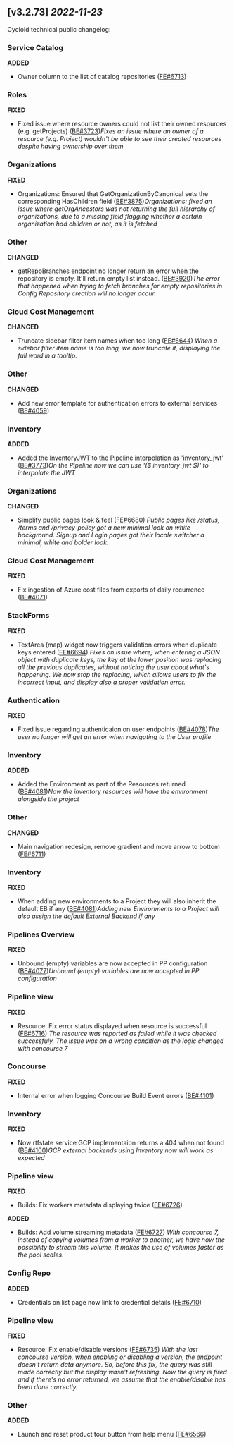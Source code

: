 ## [v3.2.73] _2022-11-23_

Cycloid technical public changelog:

### Service Catalog
**ADDED**
- Owner column to the list of catalog repositories ([FE#6713])

### Roles
**FIXED**
- Fixed issue where resource owners could not list their owned resources (e.g. getProjects) ([BE#3723])*Fixes an issue where an owner of a resource (e.g. Project) wouldn't be able to see their created resources despite having ownership over them*
### Organizations
**FIXED**
- Organizations: Ensured that GetOrganizationByCanonical sets the corresponding HasChildren field ([BE#3875])*Organizations: fixed an issue where getOrgAncestors was not returning the full hierarchy of organizations, due to a missing field flagging whether a certain organization had children or not, as it is fetched*
### Other
**CHANGED**
- getRepoBranches endpoint no longer return an error when the repository is empty. It'll return empty list instead. ([BE#3920])*The error that happened when trying to fetch branches for empty repositories in Config Repository creation will no longer occur.*
### Cloud Cost Management
**CHANGED**
- Truncate sidebar filter item names when too long ([FE#6644])
*When a sidebar filter item name is too long, we now truncate it, displaying the full word in a tooltip.*
### Other
**CHANGED**
- Add new error template for authentication errors to external services ([BE#4059])
### Inventory
**ADDED**
- Added the InventoryJWT to the Pipeline interpolation as 'inventory_jwt' ([BE#3773])*On the Pipeline now we can use '($ inventory_jwt $)' to interpolate the JWT*
### Organizations
**CHANGED**
- Simplify public pages look & feel ([FE#6680])
*Public pages like /status, /terms and /privacy-policy got a new minimal look on white background. Signup and Login pages got their locale switcher a minimal, white and bolder look.*
### Cloud Cost Management
**FIXED**
- Fix ingestion of Azure cost files from exports of daily recurrence ([BE#4071])
### StackForms
**FIXED**
- TextArea (map) widget now triggers validation errors when duplicate keys entered ([FE#6694])
*Fixes an issue where, when entering a JSON object with duplicate keys, the key at the lower position was replacing all the previous duplicates, without noticing the user about what's happening.
We now stop the replacing, which allows users to fix the incorrect input, and display also a proper validation error.*
### Authentication
**FIXED**
- Fixed issue regarding authenticaion on user endpoints ([BE#4078])*The user no longer will get an error when navigating to the User profile*
### Inventory
**ADDED**
- Added the Environment as part of the Resources returned ([BE#4081])*Now the inventory resources will have the environment alongside the project*
### Other
**CHANGED**
- Main navigation redesign, remove gradient and move arrow to bottom ([FE#6711])

### Inventory
**FIXED**
- When adding new environments to a Project they will also inherit the default EB if any ([BE#4081])*Adding new Environments to a Project will also assign the default External Backend if any*
### Pipelines Overview
**FIXED**
- Unbound (empty) variables are now accepted in PP configuration ([BE#4077])*Unbound (empty) variables are now accepted in PP configuration*
### Pipeline view
**FIXED**
- Resource: Fix error status displayed when resource is successful ([FE#6716])
*The resource was reported as failed while it was checked successfuly. The issue was on a wrong condition as the logic changed with concourse 7*
### Concourse
**FIXED**
- Internal error when logging Concourse Build Event errors ([BE#4101])
### Inventory
**FIXED**
- Now rtfstate service GCP implementaion returns a 404 when not found ([BE#4100])*GCP external backends using Inventory now will work as expected*
### Pipeline view
**FIXED**
- Builds: Fix workers metadata displaying twice ([FE#6726])

**ADDED**
- Builds: Add volume streaming metadata ([FE#6727])
*With concourse 7, instead of copying volumes from a worker to another, we have now the possibility to stream this volume. It makes the use of volumes faster as the pool scales.*
### Config Repo
**ADDED**
- Credentials on list page now link to credential details ([FE#6710])

### Pipeline view
**FIXED**
- Resource: Fix enable/disable versions ([FE#6735])
*With the last concourse version, when enabling or disabling a version, the endpoint doesn't return data anymore. So, before this fix, the query was still made correctly but the display wasn't refreshing. Now the query is fired and if there's no error returned, we assume that the enable/disable has been done correctly.*
### Other
**ADDED**
- Launch and reset product tour button from help menu ([FE#6566])


[FE#6713]: https://github.com/cycloidio/youdeploy-frontend-web/pull/6713
[BE#3723]: https://github.com/cycloidio/youdeploy-http-api/pull/3723
[BE#3875]: https://github.com/cycloidio/youdeploy-http-api/pull/3875
[BE#3920]: https://github.com/cycloidio/youdeploy-http-api/pull/3920
[FE#6644]: https://github.com/cycloidio/youdeploy-frontend-web/pull/6644
[BE#4059]: https://github.com/cycloidio/youdeploy-http-api/pull/4059
[BE#3773]: https://github.com/cycloidio/youdeploy-http-api/pull/3773
[FE#6680]: https://github.com/cycloidio/youdeploy-frontend-web/pull/6680
[BE#4071]: https://github.com/cycloidio/youdeploy-http-api/pull/4071
[FE#6694]: https://github.com/cycloidio/youdeploy-frontend-web/pull/6694
[BE#4078]: https://github.com/cycloidio/youdeploy-http-api/pull/4078
[BE#4081]: https://github.com/cycloidio/youdeploy-http-api/pull/4081
[FE#6711]: https://github.com/cycloidio/youdeploy-frontend-web/pull/6711
[BE#4081]: https://github.com/cycloidio/youdeploy-http-api/pull/4081
[BE#4077]: https://github.com/cycloidio/youdeploy-http-api/pull/4077
[FE#6716]: https://github.com/cycloidio/youdeploy-frontend-web/pull/6716
[BE#4101]: https://github.com/cycloidio/youdeploy-http-api/pull/4101
[BE#4100]: https://github.com/cycloidio/youdeploy-http-api/pull/4100
[FE#6726]: https://github.com/cycloidio/youdeploy-frontend-web/pull/6726
[FE#6727]: https://github.com/cycloidio/youdeploy-frontend-web/pull/6727
[FE#6710]: https://github.com/cycloidio/youdeploy-frontend-web/pull/6710
[FE#6735]: https://github.com/cycloidio/youdeploy-frontend-web/pull/6735
[FE#6566]: https://github.com/cycloidio/youdeploy-frontend-web/pull/6566
